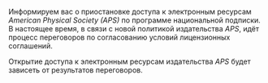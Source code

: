 <p>
Информируем вас о приостановке доступа к электронным ресурсам <i> American Physical Society (APS)</i> по программе национальной подписки.
В настоящее время, в связи с новой политикой издательства <i>APS</i>, идёт процесс переговоров по согласованию условий лицензионных соглашений.
</p>

<p>
Открытие доступа к электронным ресурсам издательства <i>APS</i> будет зависеть от результатов переговоров.
</p>
